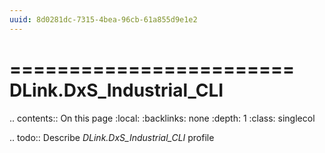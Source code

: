 ```yaml
---
uuid: 8d0281dc-7315-4bea-96cb-61a855d9e1e2
---
```



========================
DLink.DxS_Industrial_CLI
========================

.. contents:: On this page
    :local:
    :backlinks: none
    :depth: 1
    :class: singlecol

.. todo::
    Describe *DLink.DxS_Industrial_CLI* profile
